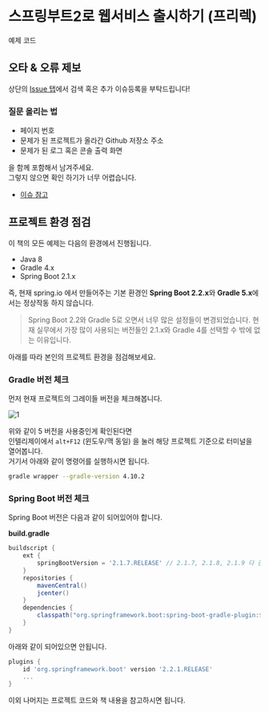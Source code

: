# 스프링부트2로 웹서비스 출시하기 (프리렉)

예제 코드

## 오타 & 오류 제보

상단의 [Issue 탭](https://github.com/jojoldu/freelec-springboot2-webservice/issues)에서 검색 혹은 추가 이슈등록을 부탁드립니다!

### 질문 올리는 법

* 페이지 번호
* 문제가 된 프로젝트가 올라간 Github 저장소 주소
* 문제가 된 로그 혹은 콘솔 출력 화면

을 함께 포함해서 남겨주세요.  
그렇지 않으면 확인 하기가 너무 어렵습니다.

* [이슈 참고](https://github.com/jojoldu/freelec-springboot2-webservice/issues/100)

## 프로젝트 환경 점검

이 책의 모든 예제는 다음의 환경에서 진행됩니다.

* Java 8
* Gradle 4.x
* Spring Boot 2.1.x

즉, 현재 spring.io 에서 만들어주는 기본 환경인 **Spring Boot 2.2.x**와 **Gradle 5.x**에서는 정상작동 하지 않습니다.

> Spring Boot 2.2와 Gradle 5로 오면서 너무 많은 설정들이 변경되었습니다.
> 현재 실무에서 가장 많이 사용되는 버전들인 2.1.x와 Gradle 4를 선택할 수 밖에 없는 이유입니다.

아래를 따라 본인의 프로젝트 환경을 점검해보세요.

### Gradle 버전 체크

먼저 현재 프로젝트의 그레이들 버전을 체크해봅니다.
 
![1](./image/1.png)

위와 같이 5 버전을 사용중인게 확인된다면  
인텔리제이에서 ```alt+F12``` (윈도우/맥 동일) 을 눌러 해당 프로젝트 기준으로 터미널을 열어봅니다.  
거기서 아래와 같이 명령어를 실행하시면 됩니다.

```bash
gradle wrapper --gradle-version 4.10.2
```

### Spring Boot 버전 체크

Spring Boot 버전은 다음과 같이 되어있어야 합니다.  
  
**build.gradle**  
  
```groovy
buildscript {
    ext {
        springBootVersion = '2.1.7.RELEASE' // 2.1.7, 2.1.8, 2.1.9 다 괜찮습니다.
    }
    repositories {
        mavenCentral()
        jcenter()
    }
    dependencies {
        classpath("org.springframework.boot:spring-boot-gradle-plugin:${springBootVersion}")
    }
}
```

아래와 같이 되어있으면 안됩니다.
```groovy
plugins {
    id 'org.springframework.boot' version '2.2.1.RELEASE'
    ...
}
```

이외 나머지는 프로젝트 코드와 책 내용을 참고하시면 됩니다. 



